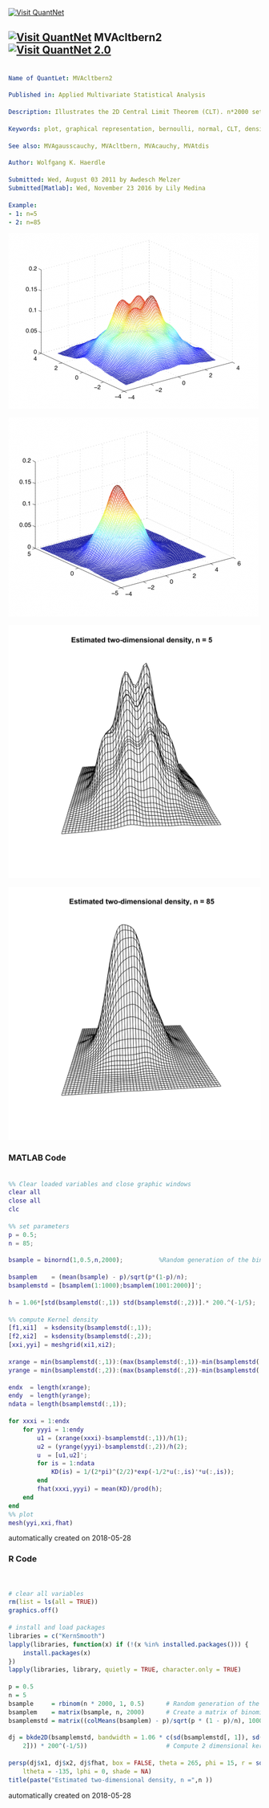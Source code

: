 [<img src="https://github.com/QuantLet/Styleguide-and-FAQ/blob/master/pictures/banner.png" width="888" alt="Visit QuantNet">](http://quantlet.de/)

## [<img src="https://github.com/QuantLet/Styleguide-and-FAQ/blob/master/pictures/qloqo.png" alt="Visit QuantNet">](http://quantlet.de/) **MVAcltbern2** [<img src="https://github.com/QuantLet/Styleguide-and-FAQ/blob/master/pictures/QN2.png" width="60" alt="Visit QuantNet 2.0">](http://quantlet.de/)

```yaml

Name of QuantLet: MVAcltbern2

Published in: Applied Multivariate Statistical Analysis

Description: Illustrates the 2D Central Limit Theorem (CLT). n*2000 sets of n-dimensional Bernoulli samples are generated and used to approximate the distribution of t = sqrt(n)*(mean(x)-mu)/sigma -> N(0,1). The estimated joint density is shown.

Keywords: plot, graphical representation, bernoulli, normal, CLT, density, distribution, standard-normal, asymptotic

See also: MVAgausscauchy, MVAcltbern, MVAcauchy, MVAtdis

Author: Wolfgang K. Haerdle

Submitted: Wed, August 03 2011 by Awdesch Melzer
Submitted[Matlab]: Wed, November 23 2016 by Lily Medina

Example: 
- 1: n=5
- 2: n=85

```

![Picture1](MVAcltbern21_matlab.png)

![Picture2](MVAcltbern22_matlab.png)

![Picture3](MVAcltbern2_1-1.png)

![Picture4](MVAcltbern2_2-1.png)

### MATLAB Code
```matlab

%% Clear loaded variables and close graphic windows
clear all
close all
clc

%% set parameters
p = 0.5;
n = 85;

bsample = binornd(1,0.5,n,2000);          %Random generation of the binomial distribution with parameters 2000*n and 0.5

bsamplem    = (mean(bsample) - p)/sqrt(p*(1-p)/n);
bsamplemstd = [bsamplem(1:1000);bsamplem(1001:2000)]';

h = 1.06*[std(bsamplemstd(:,1)) std(bsamplemstd(:,2))].* 200.^(-1/5);

%% compute Kernel density
[f1,xi1]  = ksdensity(bsamplemstd(:,1));
[f2,xi2]  = ksdensity(bsamplemstd(:,2));
[xxi,yyi] = meshgrid(xi1,xi2);

xrange = min(bsamplemstd(:,1)):(max(bsamplemstd(:,1))-min(bsamplemstd(:,1)))./99:max(bsamplemstd(:,1));
yrange = min(bsamplemstd(:,2)):(max(bsamplemstd(:,2))-min(bsamplemstd(:,2)))./99:max(bsamplemstd(:,2));

endx  = length(xrange);
endy  = length(yrange);
ndata = length(bsamplemstd(:,1));

for xxxi = 1:endx
    for yyyi = 1:endy
        u1 = (xrange(xxxi)-bsamplemstd(:,1))/h(1);
        u2 = (yrange(yyyi)-bsamplemstd(:,2))/h(2);
        u  = [u1,u2]';
        for is = 1:ndata
            KD(is) = 1/(2*pi)^(2/2)*exp(-1/2*u(:,is)'*u(:,is));
        end
        fhat(xxxi,yyyi) = mean(KD)/prod(h);
    end
end
%% plot
mesh(yyi,xxi,fhat)

```

automatically created on 2018-05-28

### R Code
```r


# clear all variables
rm(list = ls(all = TRUE))
graphics.off()

# install and load packages
libraries = c("KernSmooth")
lapply(libraries, function(x) if (!(x %in% installed.packages())) {
    install.packages(x)
})
lapply(libraries, library, quietly = TRUE, character.only = TRUE)

p = 0.5
n = 5
bsample     = rbinom(n * 2000, 1, 0.5)      # Random generation of the binomial distribution with parameters 2000*n and 0.5
bsamplem    = matrix(bsample, n, 2000)      # Create a matrix of binomial random variables
bsamplemstd = matrix((colMeans(bsamplem) - p)/sqrt(p * (1 - p)/n), 1000, 2)

dj = bkde2D(bsamplemstd, bandwidth = 1.06 * c(sd(bsamplemstd[, 1]), sd(bsamplemstd[, 
    2])) * 200^(-1/5))                      # Compute 2 dimensional kernel density estimate

persp(dj$x1, dj$x2, dj$fhat, box = FALSE, theta = 265, phi = 15, r = sqrt(3), d = 1, 
    ltheta = -135, lphi = 0, shade = NA) 
title(paste("Estimated two-dimensional density, n =",n ))

```

automatically created on 2018-05-28